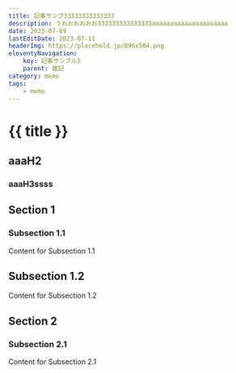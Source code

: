 ```yaml
---
title: 記事サンプ33333333333333
description: うおおおおおお333333333333333aaaaaaaaaaaaaaaaaaaaa
date: 2023-07-09
lastEditDate: 2023-07-11
headerImg: https://placehold.jp/896x504.png
eleventyNavigation:
    key: 記事サンプル3
    parent: 雑記
category: memo
tags:
    - memo
---
```


# {{ title }}

## aaaH2

### aaaH3ssss

## Section 1

### Subsection 1.1

Content for Subsection 1.1

## Subsection 1.2

Content for Subsection 1.2

## Section 2

### Subsection 2.1

Content for Subsection 2.1
